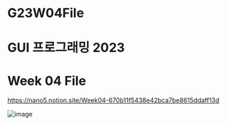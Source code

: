 # G23W04File

# GUI 프로그래밍 2023
# Week 04 File

https://nano5.notion.site/Week04-670b11f5438e42bca7be8615ddaff13d

![image](https://github.com/devbwoh/G23W04File/assets/77666026/17489773-f443-4363-904e-173f522bf55e)
